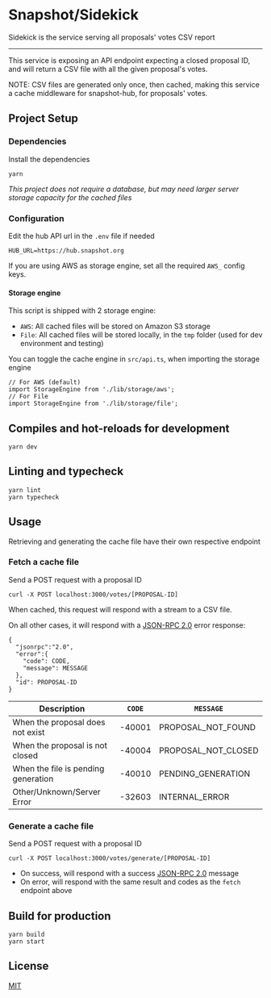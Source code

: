# Snapshot/Sidekick

Sidekick is the service serving all proposals' votes CSV report

<hr>

This service is exposing an API endpoint expecting a closed proposal ID, and will
return a CSV file with all the given proposal's votes.

NOTE: CSV files are generated only once, then cached, making this service a cache middleware
for snapshot-hub, for proposals' votes.

## Project Setup

### Dependencies

Install the dependencies

```
yarn
```

_This project does not require a database, but may need larger server storage capacity for the cached files_

### Configuration

Edit the hub API url in the `.env` file if needed

```
HUB_URL=https://hub.snapshot.org
```

If you are using AWS as storage engine, set all the required `AWS_` config keys.

#### Storage engine

This script is shipped with 2 storage engine:

- `AWS`: All cached files will be stored on Amazon S3 storage
- `File`: All cached files will be stored locally, in the `tmp` folder (used for dev environment and testing)

You can toggle the cache engine in `src/api.ts`, when importing the storage engine

```
// For AWS (default)
import StorageEngine from './lib/storage/aws';
// For File
import StorageEngine from './lib/storage/file';
```

## Compiles and hot-reloads for development

```
yarn dev
```

## Linting and typecheck

```
yarn lint
yarn typecheck
```

## Usage

Retrieving and generating the cache file have their own respective endpoint

### Fetch a cache file

Send a POST request with a proposal ID

```
curl -X POST localhost:3000/votes/[PROPOSAL-ID]
```

When cached, this request will respond with a stream to a CSV file.

On all other cases, it will respond with a [JSON-RPC 2.0](https://www.jsonrpc.org/specification) error response:

```
{
  "jsonrpc":"2.0",
  "error":{
    "code": CODE,
    "message": MESSAGE
  },
  "id": PROPOSAL-ID
}
```

| Description                         | `CODE` | `MESSAGE`           |
| ----------------------------------- | ------ | ------------------- |
| When the proposal does not exist    | -40001 | PROPOSAL_NOT_FOUND  |
| When the proposal is not closed     | -40004 | PROPOSAL_NOT_CLOSED |
| When the file is pending generation | -40010 | PENDING_GENERATION  |
| Other/Unknown/Server Error          | -32603 | INTERNAL_ERROR      |

### Generate a cache file

Send a POST request with a proposal ID

```
curl -X POST localhost:3000/votes/generate/[PROPOSAL-ID]
```

- On success, will respond with a success [JSON-RPC 2.0](https://www.jsonrpc.org/specification) message
- On error, will respond with the same result and codes as the `fetch` endpoint above

## Build for production

```
yarn build
yarn start
```

## License

[MIT](https://github.com/snapshot-labs/snapshot-sidekick/blob/main/LICENCE)
